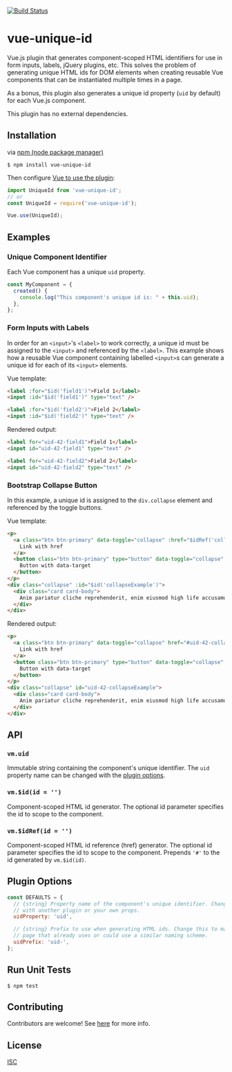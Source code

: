 [![Build Status](https://travis-ci.org/berniegp/vue-unique-id.svg?branch=master)](https://travis-ci.org/berniegp/vue-unique-id)

# vue-unique-id

Vue.js plugin that generates component-scoped HTML identifiers for use in form inputs, labels, jQuery plugins, etc. This solves the problem of generating unique HTML ids for DOM elements when creating reusable Vue components that can be instantiated multiple times in a page.

As a bonus, this plugin also generates a unique id property (`uid` by default) for each Vue.js component.

This plugin has no external dependencies.

## Installation
via [npm (node package manager)](https://github.com/npm/npm)

	$ npm install vue-unique-id

Then configure [Vue to use the plugin](https://vuejs.org/v2/guide/plugins.html#Using-a-Plugin):

```javascript
import UniqueId from 'vue-unique-id';
// or
const UniqueId = require('vue-unique-id');

Vue.use(UniqueId);
```

## Examples

### Unique Component Identifier

Each Vue component has a unique `uid` property.

```javascript
const MyComponent = {
  created() {
    console.log("This component's unique id is: " + this.uid);
  },
};
```

### Form Inputs with Labels
In order for an `<input>`'s `<label>` to work correctly, a unique id must be assigned to the `<input>` and referenced by the `<label>`. This example shows how a reusable Vue component containing labelled `<input>`s can generate a unique id for each of its `<input>` elements.

Vue template:
```html
<label :for="$id('field1')">Field 1</label>
<input :id="$id('field1')" type="text" />

<label :for="$id('field2')">Field 2</label>
<input :id="$id('field2')" type="text" />
```

Rendered output:
```html
<label for="uid-42-field1">Field 1</label>
<input id="uid-42-field1" type="text" />

<label for="uid-42-field2">Field 2</label>
<input id="uid-42-field2" type="text" />
```

### Bootstrap Collapse Button
In this example, a unique id is assigned to the `div.collapse` element and referenced by the toggle buttons.

Vue template:
```html
<p>
  <a class="btn btn-primary" data-toggle="collapse" :href="$idRef('collapseExample')">
    Link with href
  </a>
  <button class="btn btn-primary" type="button" data-toggle="collapse" :data-target="$idRef('collapseExample')">
    Button with data-target
  </button>
</p>
<div class="collapse" :id="$id('collapseExample')">
  <div class="card card-body">
    Anim pariatur cliche reprehenderit, enim eiusmod high life accusamus terry richardson ad squid. Nihil anim keffiyeh helvetica, craft beer labore wes anderson cred nesciunt sapiente ea proident.
  </div>
</div>
```

Rendered output:
```html
<p>
  <a class="btn btn-primary" data-toggle="collapse" href="#uid-42-collapseExample">
    Link with href
  </a>
  <button class="btn btn-primary" type="button" data-toggle="collapse" data-target="#uid-42-collapseExample">
    Button with data-target
  </button>
</p>
<div class="collapse" id="uid-42-collapseExample">
  <div class="card card-body">
    Anim pariatur cliche reprehenderit, enim eiusmod high life accusamus terry richardson ad squid. Nihil anim keffiyeh helvetica, craft beer labore wes anderson cred nesciunt sapiente ea proident.
  </div>
</div>
```

## API

### `vm.uid`
Immutable string containing the component's unique identifier. The `uid` property name can be changed with the [plugin options](#plugin-options).

### `vm.$id(id = '')`
Component-scoped HTML id generator. The optional id parameter specifies the id to scope to the component.

### `vm.$idRef(id = '')`
Component-scoped HTML id reference (href) generator. The optional id parameter specifies the id to scope to the component. Prepends `'#'` to the id generated by `vm.$id(id)`.

## Plugin Options
```javascript
const DEFAULTS = {
  // {string} Property name of the component's unique identifier. Change this if 'vm.uid' conflicts
  // with another plugin or your own props.
  uidProperty: 'uid',

  // {string} Prefix to use when generating HTML ids. Change this to make your ids more unique on a
  // page that already uses or could use a similar naming scheme.
  uidPrefix: 'uid-',
};
```

## Run Unit Tests

	$ npm test

## Contributing
Contributors are welcome! See [here](CONTRIBUTING.md) for more info.

## License
[ISC](LICENSE)
